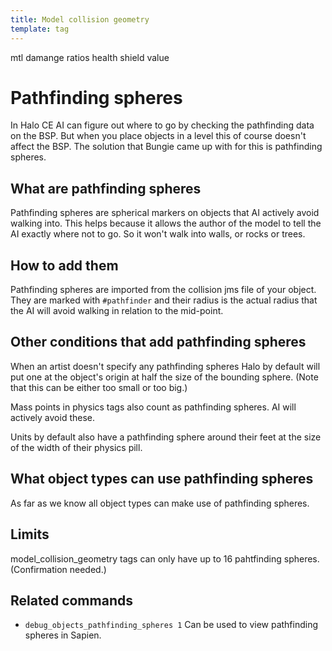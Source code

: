 ```yaml
---
title: Model collision geometry
template: tag
---
```


mtl damange ratios
health
shield value

# Pathfinding spheres
In Halo CE AI can figure out where to go by checking the pathfinding data on the BSP. But when you place objects in a level this of course doesn't affect the BSP. The solution that Bungie came up with for this is pathfinding spheres.

## What are pathfinding spheres
Pathfinding spheres are spherical markers on objects that AI actively avoid walking into. This helps because it allows the author of the model to tell the AI exactly where not to go. So it won't walk into walls, or rocks or trees.

## How to add them
Pathfinding spheres are imported from the collision jms file of your object. They are marked with `#pathfinder` and their radius is the actual radius that the AI will avoid walking in relation to the mid-point.

## Other conditions that add pathfinding spheres
When an artist doesn't specify any pathfinding spheres Halo by default will put one at the object's origin at half the size of the bounding sphere. (Note that this can be either too small or too big.)

Mass points in physics tags also count as pathfinding spheres. AI will actively avoid these.

Units by default also have a pathfinding sphere around their feet at the size of the width of their physics pill.

## What object types can use pathfinding spheres
As far as we know all object types can make use of pathfinding spheres.

## Limits
model_collision_geometry tags can only have up to 16 pahtfinding spheres. (Confirmation needed.)

## Related commands
 - `debug_objects_pathfinding_spheres 1`
    Can be used to view pathfinding spheres in Sapien.
